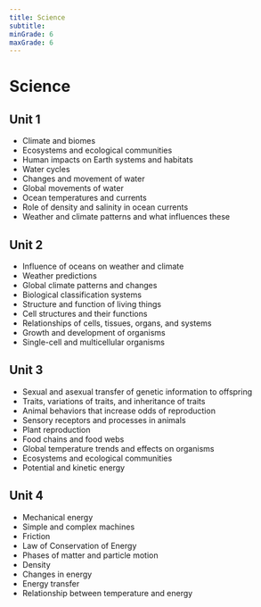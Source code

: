```yaml
---
title: Science
subtitle: 
minGrade: 6
maxGrade: 6
---
```

# Science


## Unit 1
* Climate and biomes
* Ecosystems and ecological communities
* Human impacts on Earth systems and habitats
* Water cycles
* Changes and movement of water
* Global movements of water
* Ocean temperatures and currents
* Role of density and salinity in ocean currents
* Weather and climate patterns and what influences these

## Unit 2
* Influence of oceans on weather and climate
* Weather predictions
* Global climate patterns and changes
* Biological classification systems
* Structure and function of living things
* Cell structures and their functions
* Relationships of cells, tissues, organs, and systems
* Growth and development of organisms
* Single-cell and multicellular organisms

## Unit 3
* Sexual and asexual transfer of genetic information to offspring
* Traits, variations of traits, and inheritance of traits
* Animal behaviors that increase odds of reproduction
* Sensory receptors and processes in animals
* Plant reproduction
* Food chains and food webs
* Global temperature trends and effects on organisms
* Ecosystems and ecological communities
* Potential and kinetic energy

## Unit 4
* Mechanical energy
* Simple and complex machines
* Friction
* Law of Conservation of Energy
* Phases of matter and particle motion
* Density
* Changes in energy
* Energy transfer
* Relationship between temperature and energy